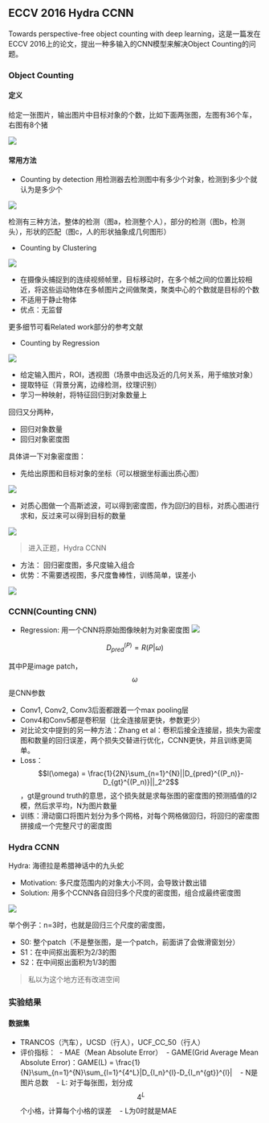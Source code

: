 ## ECCV 2016 Hydra CCNN

Towards perspective-free object counting with deep learning，这是一篇发在ECCV 2016上的论文，提出一种多输入的CNN模型来解决Object Counting的问题。

### Object Counting

#### 定义

给定一张图片，输出图片中目标对象的个数，比如下面两张图，左图有36个车，右图有8个猪

![](ccnn_img/obj_cnt_exp.png)

#### 常用方法

- Counting by detection
用检测器去检测图中有多少个对象，检测到多少个就认为是多少个

![](ccnn_img/detection_cnt.png)

检测有三种方法，整体的检测（图a，检测整个人），部分的检测（图b，检测头），形状的匹配（图c，人的形状抽象成几何图形）

- Counting by Clustering

![](ccnn_img/cluster_cnt.png)

  - 在摄像头捕捉到的连续视频帧里，目标移动时，在多个帧之间的位置比较相近，将这些运动物体在多帧图片之间做聚类，聚类中心的个数就是目标的个数
  - 不适用于静止物体
  - 优点：无监督

更多细节可看Related work部分的参考文献

- Counting by Regression

![](ccnn_img/regression_cnt.png)

  - 给定输入图片，ROI，透视图（场景中由远及近的几何关系，用于缩放对象）
  - 提取特征（背景分离，边缘检测，纹理识别）
  - 学习一种映射，将特征回归到对象数量上

回归又分两种，
- 回归对象数量
- 回归对象密度图

具体讲一下对象密度图：

- 先给出原图和目标对象的坐标（可以根据坐标画出质心图）

![](ccnn_img/regress_density_origin.png)

- 对质心图做一个高斯滤波，可以得到密度图，作为回归的目标，对质心图进行求和，反过来可以得到目标的数量

![](ccnn_img/regress_density_gas.png)

> 进入正题，Hydra CCNN

- 方法： 回归密度图，多尺度输入组合
- 优势：不需要透视图，多尺度鲁棒性，训练简单，误差小

![](ccnn_img/hydra_ccnn.png)

### CCNN(Counting CNN)
- Regression: 用一个CNN将原始图像映射为对象密度图
![](ccnn_img/ccnn.png)

$$D_{pred}^{(P)} = R(P|\omega)$$

其中P是image patch，$$\omega$$是CNN参数

- Conv1, Conv2, Conv3后面都跟着一个max pooling层
- Conv4和Conv5都是卷积层（比全连接层更快，参数更少）
- 对比论文中提到的另一种方法：Zhang et al：卷积后接全连接层，损失为密度图和数量的回归误差，两个损失交替进行优化，CCNN更快，并且训练更简单。
- Loss： $$l(\omega) = \frac{1}{2N}\sum_{n=1}^{N}||D_{pred}^{(P_n)}-D_{gt}^{(P_n)}||_2^2$$，gt是ground truth的意思，这个损失就是求每张图的密度图的预测插值的l2模，然后求平均，N为图片数量
- 训练：滑动窗口将图片划分为多个网格，对每个网格做回归，将回归的密度图拼接成一个完整尺寸的密度图

### Hydra CCNN

Hydra: 海德拉是希腊神话中的九头蛇

- Motivation: 多尺度范围内的对象大小不同，会导致计数出错
- Solution: 用多个CCNN各自回归多个尺度的密度图，组合成最终密度图

![](ccnn_img/hydra_ccnn.png)

举个例子：n=3时，也就是回归三个尺度的密度图，
- S0: 整个patch（不是整张图，是一个patch，前面讲了会做滑窗划分）
- S1：在中间抠出面积为2/3的图
- S2：在中间抠出面积为1/3的图

> 私以为这个地方还有改进空间

### 实验结果
#### 数据集
- TRANCOS（汽车），UCSD（行人），UCF_CC_50（行人）
- 评价指标：
  - MAE（Mean Absolute Error）
  - GAME(Grid Average Mean Absolute Error)：GAME(L) = \frac{1}{N}\sum_{n=1}^{N}\sum_{l=1}^{4^L}|D_{I_n}^{l}-D_{I_n^{gt}}^{l}|
    - N是图片总数
    - L: 对于每张图，划分成$$4^L$$个小格，计算每个小格的误差
    - L为0时就是MAE
